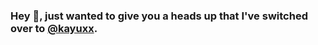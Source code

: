 ### Hey 👋, just wanted to give you a heads up that I've switched over to [@kayuxx](https://github.com/kayuxx).
